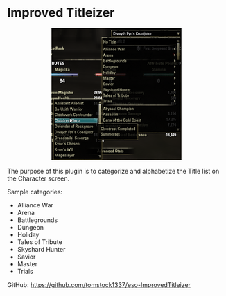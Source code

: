# Improved Titleizer

<center><img src="preview.png" alt="Screenshot" width=300px/></center>

The purpose of this plugin is to categorize and alphabetize the Title list on the Character screen.

Sample categories:
- Alliance War
- Arena
- Battlegrounds
- Dungeon
- Holiday
- Tales of Tribute
- Skyshard Hunter
- Savior
- Master
- Trials

GitHub: https://github.com/tomstock1337/eso-ImprovedTitleizer